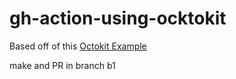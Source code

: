 # gh-action-using-ocktokit

Based off of this [Octokit Example](https://github.com/octokit/action.js)

make and PR in branch b1
